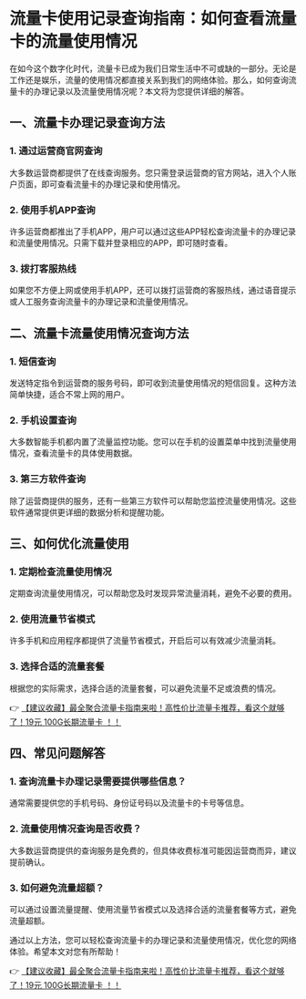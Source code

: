 # 流量卡使用记录查询指南：如何查看流量卡的流量使用情况

在如今这个数字化时代，流量卡已成为我们日常生活中不可或缺的一部分。无论是工作还是娱乐，流量的使用情况都直接关系到我们的网络体验。那么，如何查询流量卡的办理记录以及流量使用情况呢？本文将为您提供详细的解答。

## 一、流量卡办理记录查询方法

### 1. 通过运营商官网查询
大多数运营商都提供了在线查询服务。您只需登录运营商的官方网站，进入个人账户页面，即可查看流量卡的办理记录和使用情况。

### 2. 使用手机APP查询
许多运营商都推出了手机APP，用户可以通过这些APP轻松查询流量卡的办理记录和流量使用情况。只需下载并登录相应的APP，即可随时查看。

### 3. 拨打客服热线
如果您不方便上网或使用手机APP，还可以拨打运营商的客服热线，通过语音提示或人工服务查询流量卡的办理记录和流量使用情况。

## 二、流量卡流量使用情况查询方法

### 1. 短信查询
发送特定指令到运营商的服务号码，即可收到流量使用情况的短信回复。这种方法简单快捷，适合不常上网的用户。

### 2. 手机设置查询
大多数智能手机都内置了流量监控功能。您可以在手机的设置菜单中找到流量使用情况，查看流量卡的具体使用数据。

### 3. 第三方软件查询
除了运营商提供的服务，还有一些第三方软件可以帮助您监控流量使用情况。这些软件通常提供更详细的数据分析和提醒功能。

## 三、如何优化流量使用

### 1. 定期检查流量使用情况
定期查询流量使用情况，可以帮助您及时发现异常流量消耗，避免不必要的费用。

### 2. 使用流量节省模式
许多手机和应用程序都提供了流量节省模式，开启后可以有效减少流量消耗。

### 3. 选择合适的流量套餐
根据您的实际需求，选择合适的流量套餐，可以避免流量不足或浪费的情况。

👉 [【建议收藏】最全聚合流量卡指南来啦！高性价比流量卡推荐，看这个就够了！19元 100G长期流量卡 ！！](https://bit.ly/Liuliangka)

## 四、常见问题解答

### 1. 查询流量卡办理记录需要提供哪些信息？
通常需要提供您的手机号码、身份证号码以及流量卡的卡号等信息。

### 2. 流量使用情况查询是否收费？
大多数运营商提供的查询服务是免费的，但具体收费标准可能因运营商而异，建议提前确认。

### 3. 如何避免流量超额？
可以通过设置流量提醒、使用流量节省模式以及选择合适的流量套餐等方式，避免流量超额。

通过以上方法，您可以轻松查询流量卡的办理记录和流量使用情况，优化您的网络体验。希望本文对您有所帮助！

👉 [【建议收藏】最全聚合流量卡指南来啦！高性价比流量卡推荐，看这个就够了！19元 100G长期流量卡 ！！](https://bit.ly/Liuliangka)